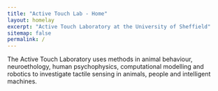 ```yaml
---
title: "Active Touch Lab - Home"
layout: homelay
excerpt: "Active Touch Laboratory at the University of Sheffield"
sitemap: false
permalink: /
---
```


<p> The Active Touch Laboratory uses methods in animal behaviour, neuroethology, human psychophysics, computational modelling and robotics to investigate tactile sensing in animals, people and intelligent machines.</p>
